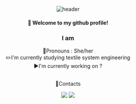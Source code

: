 <div align = "center">
  
  ![header](https://capsule-render.vercel.app/api?type=venom&color=d7deec&height=150&section=header&text=emmamin29&fontColor=a8b1db&fontSize=70&animation=fadeIn&fontAlignY=55)
#### :wave: Welcome to my github profile!
### I am 

 
 
👩Pronouns : She/her<br/>
   ✏️I'm currently studying textile system engineering<br/>
   ▶️I'm currently working on ? <br/>
   

  <br/>
   📝Contacts

  <a href="https://instagram.com/_jminb29" target="Instagram"><img src="https://img.shields.io/badge/Instagram-E4405F?style=flat-square&logo=Instagram&logoColor=white"/></a>
  <a href="mailto:kimkai114choo@gmail.com"><img src="https://img.shields.io/badge/Gmail-D14836?style=for-the-badge&logo=gmail&logoColor=white"/></a>

  

</div>




<!--
**emmamin29/emmamin29** is a ✨ _special_ ✨ repository because its `README.md` (this file) appears on your GitHub profile.

Here are some ideas to get you started:

- 🔭 I’m currently working on ...
- 🌱 I’m currently learning ...
- 👯 I’m looking to collaborate on ...
- 🤔 I’m looking for help with ...
- 💬 Ask me about ...
- 📫 How to reach me: ...
- 😄 Pronouns: ...
- ⚡ Fun fact: ...
-->
